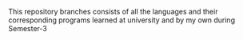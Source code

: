 This repository branches consists of all the languages and their corresponding programs learned at university and by my own during Semester-3

